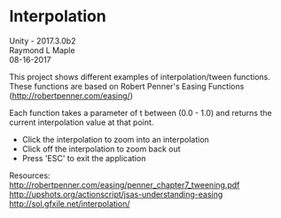 # Interpolation<br/>
Unity - 2017.3.0b2<br/>
Raymond L Maple<br/>
08-16-2017

This project shows different examples of interpolation/tween functions.
These functions are based on Robert Penner's Easing Functions (http://robertpenner.com/easing/)

Each function takes a parameter of t between (0.0 - 1.0) and returns the current interpolation value at that point.<br/>

* Click the interpolation to zoom into an interpolation
* Click off the interpolation to zoom back out
* Press 'ESC' to exit the application

Resources:<br/>
http://robertpenner.com/easing/penner_chapter7_tweening.pdf<br/>
http://upshots.org/actionscript/jsas-understanding-easing<br/>
http://sol.gfxile.net/interpolation/
